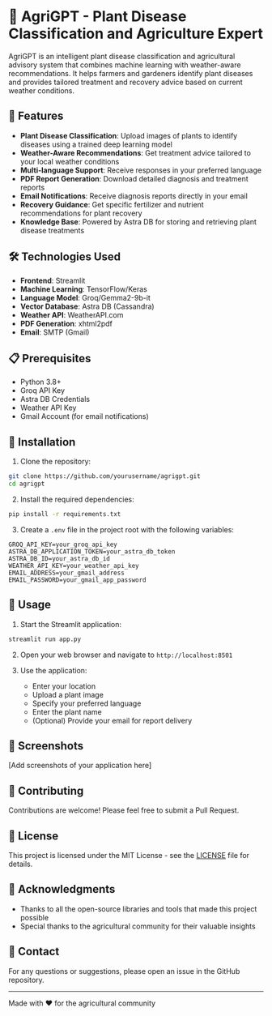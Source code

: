 # 🌿 AgriGPT - Plant Disease Classification and Agriculture Expert

AgriGPT is an intelligent plant disease classification and agricultural advisory system that combines machine learning with weather-aware recommendations. It helps farmers and gardeners identify plant diseases and provides tailored treatment and recovery advice based on current weather conditions.

## 🌟 Features

- **Plant Disease Classification**: Upload images of plants to identify diseases using a trained deep learning model
- **Weather-Aware Recommendations**: Get treatment advice tailored to your local weather conditions
- **Multi-language Support**: Receive responses in your preferred language
- **PDF Report Generation**: Download detailed diagnosis and treatment reports
- **Email Notifications**: Receive diagnosis reports directly in your email
- **Recovery Guidance**: Get specific fertilizer and nutrient recommendations for plant recovery
- **Knowledge Base**: Powered by Astra DB for storing and retrieving plant disease treatments

## 🛠️ Technologies Used

- **Frontend**: Streamlit
- **Machine Learning**: TensorFlow/Keras
- **Language Model**: Groq/Gemma2-9b-it
- **Vector Database**: Astra DB (Cassandra)
- **Weather API**: WeatherAPI.com
- **PDF Generation**: xhtml2pdf
- **Email**: SMTP (Gmail)

## 📋 Prerequisites

- Python 3.8+
- Groq API Key
- Astra DB Credentials
- Weather API Key
- Gmail Account (for email notifications)

## 🔧 Installation

1. Clone the repository:
```bash
git clone https://github.com/yourusername/agrigpt.git
cd agrigpt
```

2. Install the required dependencies:
```bash
pip install -r requirements.txt
```

3. Create a `.env` file in the project root with the following variables:
```env
GROQ_API_KEY=your_groq_api_key
ASTRA_DB_APPLICATION_TOKEN=your_astra_db_token
ASTRA_DB_ID=your_astra_db_id
WEATHER_API_KEY=your_weather_api_key
EMAIL_ADDRESS=your_gmail_address
EMAIL_PASSWORD=your_gmail_app_password
```

## 🚀 Usage

1. Start the Streamlit application:
```bash
streamlit run app.py
```

2. Open your web browser and navigate to `http://localhost:8501`

3. Use the application:
   - Enter your location
   - Upload a plant image
   - Specify your preferred language
   - Enter the plant name
   - (Optional) Provide your email for report delivery

## 📸 Screenshots

[Add screenshots of your application here]

## 🤝 Contributing

Contributions are welcome! Please feel free to submit a Pull Request.

## 📝 License

This project is licensed under the MIT License - see the [LICENSE](LICENSE) file for details.

## 🙏 Acknowledgments

- Thanks to all the open-source libraries and tools that made this project possible
- Special thanks to the agricultural community for their valuable insights

## 📧 Contact

For any questions or suggestions, please open an issue in the GitHub repository.

---

Made with ❤️ for the agricultural community 